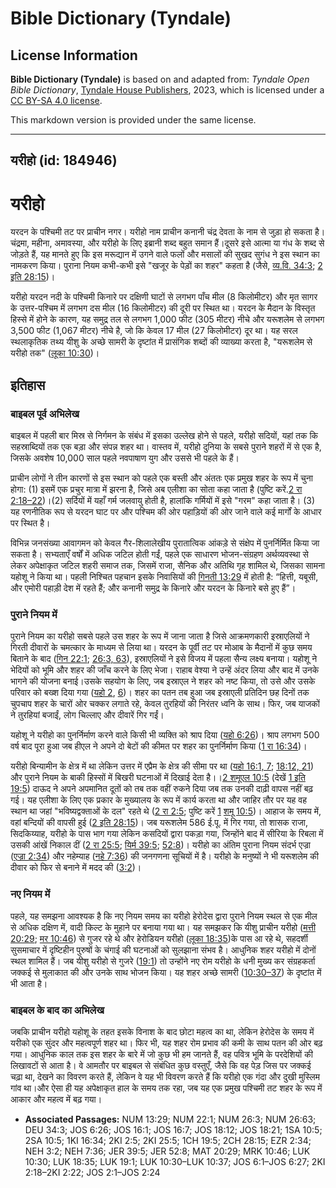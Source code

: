# Bible Dictionary (Tyndale)

## License Information

**Bible Dictionary (Tyndale)** is based on and adapted from: _Tyndale Open Bible Dictionary_, [Tyndale House Publishers](https://tyndaleopenresources.com/), 2023, which is licensed under a [CC BY-SA 4.0 license](https://creativecommons.org/licenses/by-sa/4.0/legalcode.en).

This markdown version is provided under the same license.



--------------------------------

## यरीहो (id: 184946)

यरीहो
=====

यरदन के पश्चिमी तट पर प्राचीन नगर। यरीहो नाम प्राचीन कनानी चंद्र देवता के नाम से जुड़ा हो सकता है। चंद्रमा, महीना, अमावस्या, और यरीहो के लिए इब्रानी शब्द बहुत समान हैं।दूसरे इसे आत्मा या गंध के शब्द से जोड़ते हैं, यह मानते हुए कि इस मरूद्यान में उगने वाले फलों और मसालों की सुखद सुगंध ने इस स्थान का नामकरण किया। पुराना नियम कभी\-कभी इसे "खजूर के पेड़ों का शहर" कहता है (जैसे, [व्य.वि. 34:3](https://ref.ly/Deut34:3); [2 इति 28:15](https://ref.ly/2Chr28:15))।

यरीहो यरदन नदी के पश्चिमी किनारे पर दक्षिणी घाटों से लगभग पाँच मील (8 किलोमीटर) और मृत सागर के उत्तर\-पश्चिम में लगभग दस मील (16 किलोमीटर) की दूरी पर स्थित था। यरदन के मैदान के विस्तृत हिस्से में होने के कारण, यह समुद्र तल से लगभग 1,000 फीट (305 मीटर) नीचे और यरूशलेम से लगभग 3,500 फीट (1,067 मीटर) नीचे है, जो कि केवल 17 मील (27 किलोमीटर) दूर था। यह सरल स्थलाकृतिक तथ्य यीशु के अच्छे सामरी के दृष्टांत में प्रासंगिक शब्दों की व्याख्या करता है, "यरूशलेम से यरीहो तक" ([लूका 10:30](https://ref.ly/Luke10:30))।

इतिहास
------

### बाइबल पूर्व अभिलेख

बाइबल में पहली बार मिस्र से निर्गमन के संबंध में इसका उल्लेख होने से पहले, यरीहो सदियों, यहां तक ​​कि सहस्राब्दियों तक एक बड़ा और संपन्न शहर था। वास्तव में, यरीहो दुनिया के सबसे पुराने शहरों में से एक है, जिसके अवशेष 10,000 साल पहले नवपाषाण युग और उससे भी पहले के हैं।

प्राचीन लोगों ने तीन कारणों से इस स्थान को पहले एक बस्ती और अंततः एक प्रमुख शहर के रूप में चुना होगा: (1\) इसमें एक प्रचुर मात्रा में झरना है, जिसे अब एलीशा का सोता कहा जाता है (पुष्टि करें.[2 रा 2:18–22](https://ref.ly/2Kgs2:18-2Kgs2:22))।(2\) सर्दियों में यहाँ गर्म जलवायु होती है, हालांकि गर्मियों में इसे "गरम" कहा जाता है। (3\) यह रणनीतिक रूप से यरदन घाट पर और पश्चिम की ओर पहाड़ियों की ओर जाने वाले कई मार्गों के आधार पर स्थित है।

विभिन्न जनसंख्या आवागमन को केवल गैर\-शिलालेखीय पुरातात्विक आंकड़े से संक्षेप में पुनर्निर्मित किया जा सकता है। सभ्यताएँ वर्षों में अधिक जटिल होती गईं, पहले एक साधारण भोजन\-संग्रहण अर्थव्यवस्था से लेकर अपेक्षाकृत जटिल शहरी समाज तक, जिसमें राजा, सैनिक और अतिथि गृह शामिल थे, जिसका सामना यहोशू ने किया था। पहली निश्चित पहचान इसके निवासियों की [गिनती 13:29](https://ref.ly/Num13:29) में होती है: “हित्ती, यबूसी, और एमोरी पहाड़ी देश में रहते हैं; और कनानी समुद्र के किनारे और यरदन के किनारे बसे हुए हैं”।

### पुराने नियम में

पुराने नियम का यरीहो सबसे पहले उस शहर के रूप में जाना जाता है जिसे आक्रमणकारी इस्राएलियों ने गिरती दीवारों के चमत्कार के माध्यम से लिया था। यरदन के पूर्वी तट पर मोआब के मैदानों में कुछ समय बिताने के बाद ([गिन 22:1](https://ref.ly/Num22:1); [26:3, 63](https://ref.ly/Num26:3)), इस्राएलियों ने इसे विजय में पहला सैन्य लक्ष्य बनाया। यहोशू ने भेदियों को भूमि और शहर की जाँच करने के लिए भेजा। राहाब वेश्या ने उन्हें अंदर लिया और बाद में उनके भागने की योजना बनाई।उसके सहयोग के लिए, जब इस्राएल ने शहर को नष्ट किया, तो उसे और उसके परिवार को बख्श दिया गया ([यहो 2](https://ref.ly/Josh2:1-Josh2:24), [6](https://ref.ly/Josh6:1-Josh6:27))। शहर का पतन तब हुआ जब इस्राएली प्रतिदिन छह दिनों तक चुपचाप शहर के चारों ओर चक्कर लगाते रहे, केवल तुरहियों की निरंतर ध्वनि के साथ। फिर, जब याजकों ने तुरहियां बजाईं, लोग चिल्लाए और दीवारें गिर गईं।

यहोशू ने यरीहो का पुनर्निर्माण करने वाले किसी भी व्यक्ति को श्राप दिया ([यहो 6:26](https://ref.ly/Josh6:26))। श्राप लगभग 500 वर्ष बाद पूरा हुआ जब हीएल ने अपने दो बेटों की कीमत पर शहर का पुनर्निर्माण किया ([1 रा 16:34](https://ref.ly/1Kgs16:34))।

यरीहो बिन्यामीन के क्षेत्र में था लेकिन उत्तर में एप्रैम के क्षेत्र की सीमा पर था ([यहो 16:1, 7](https://ref.ly/Josh16:1); [18:12, 21](https://ref.ly/Josh18:12)) और पुराने नियम के बाकी हिस्सों में बिखरी घटनाओं में दिखाई देता है।।[2 शमूएल 10:5](https://ref.ly/2Sam10:5) (देखें [1 इति 19:5](https://ref.ly/1Chr19:5)) दाऊद ने अपने अपमानित दूतों को तब तक वहीं रुकने दिया जब तक उनकी दाढ़ी वापस नहीं बढ़ गई। यह एलीशा के लिए एक प्रकार के मुख्यालय के रूप में कार्य करता था और जाहिर तौर पर यह वह स्थान था जहां "भविष्यद्वक्ताओं के दल" रहते थे ([2 रा 2:5](https://ref.ly/2Kgs2:5); पुष्टि करें [1](https://ref.ly/1Sam10:5) [शमू](https://ref.ly/1Sam10:5) [10:5](https://ref.ly/1Sam10:5))। आहाज के समय में, वहां बन्दियों की वापसी हुई ([2 इति 28:15](https://ref.ly/2Chr28:15))। जब यरूशलेम 586 ई.पू. में गिर गया, तो शासक राजा, सिदकिय्याह, यरीहो के पास भाग गया लेकिन कसदियों द्वारा पकड़ा गया, जिन्होंने बाद में सीरिया के रिबला में उसकी आंखें निकाल दीं ([2 रा 25:5](https://ref.ly/2Kgs25:5); [यिर्म 39:5](https://ref.ly/Jer39:5); [52:8](https://ref.ly/Jer52:8))। यरीहो का अंतिम पुराना नियम संदर्भ एज्रा ([एज्रा 2:34](https://ref.ly/Ezra2:34)) और नहेम्याह ([नहे 7:36](https://ref.ly/Neh7:36)) की जनगणना सूचियों में है। यरीहो के मनुष्यों ने भी यरूशलेम की दीवार को फिर से बनाने में मदद की ([3:2](https://ref.ly/Neh3:2))।

### नए नियम में

पहले, यह समझना आवश्यक है कि नए नियम समय का यरीहो हेरोदेस द्वारा पुराने नियम स्थल से एक मील से अधिक दक्षिण में, वादी किल्ट के मुहाने पर बनाया गया था। यह समझकर कि यीशु प्राचीन यरीहो ([मत्ती 20:29](https://ref.ly/Matt20:29); [मर 10:46](https://ref.ly/Mark10:46)) से गुजर रहे थे और हेरोडियन यरीहो ([लूका 18:35](https://ref.ly/Luke18:35))के पास आ रहे थे, सहदर्शी सुसमाचार में दृष्टिहीन पुरुषों के चंगाई की घटनाओं को सुलझाना संभव है। आधुनिक शहर यरीहो में दोनों स्थल शामिल हैं। जब यीशु यरीहो से गुजरे ([19:1](https://ref.ly/Luke19:1)) तो उन्होंने नए रोम यरीहो के धनी मुख्य कर संग्रहकर्ता जक्कई से मुलाकात की और उनके साथ भोजन किया। यह शहर अच्छे सामरी ([10:30–37](https://ref.ly/Luke10:30-Luke10:37)) के दृष्टांत में भी आता है।

### बाइबल के बाद का अभिलेख

जबकि प्राचीन यरीहो यहोशू के तहत इसके विनाश के बाद छोटा महत्व का था, लेकिन हेरोदेस के समय में यरीको एक सुंदर और महत्वपूर्ण शहर था। फिर भी, यह शहर रोम प्रभाव की कमी के साथ पतन की ओर बढ़ गया। आधुनिक काल तक इस शहर के बारे में जो कुछ भी हम जानते हैं, वह पवित्र भूमि के परदेशियों की लिखावटों से आता है। वे आमतौर पर बाइबल से संबंधित कुछ वस्तुएँ, जैसे कि वह पेड़ जिस पर जक्कई चढ़ा था, देखने का विवरण करते हैं, लेकिन वे यह भी विवरण करते हैं कि यरीहो एक गंदा और दुखी मुस्लिम गांव था।और ऐसा ही यह अपेक्षाकृत हाल के समय तक रहा, जब यह एक प्रमुख पश्चिमी तट शहर के रूप में आकार और महत्व में बढ़ गया।  
  

* **Associated Passages:** NUM 13:29; NUM 22:1; NUM 26:3; NUM 26:63; DEU 34:3; JOS 6:26; JOS 16:1; JOS 16:7; JOS 18:12; JOS 18:21; 1SA 10:5; 2SA 10:5; 1KI 16:34; 2KI 2:5; 2KI 25:5; 1CH 19:5; 2CH 28:15; EZR 2:34; NEH 3:2; NEH 7:36; JER 39:5; JER 52:8; MAT 20:29; MRK 10:46; LUK 10:30; LUK 18:35; LUK 19:1; LUK 10:30–LUK 10:37; JOS 6:1–JOS 6:27; 2KI 2:18–2KI 2:22; JOS 2:1–JOS 2:24

